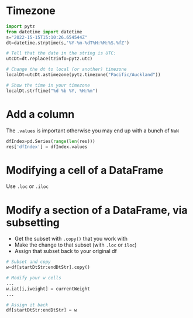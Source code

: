 # Timezone
```python
import pytz
from datetime import datetime 
s="2022-15-15T15:10:26.654544Z"
dt=datetime.strptime(s,'%Y-%m-%dT%H:%M:%S.%fZ')

# Tell that the date in the string is UTC:
utcDt=dt.replace(tzinfo=pytz.utc)

# Change the dt to local (or another) timezone
localDt=utcDt.astimezone(pytz.timezone("Pacific/Auckland"))

# Show the time in your timezone
localDt.strftime("%d %b %Y, %H:%m")

```


# Add a column
The `.values` is important otherwise you may end up with a bunch of `NaN`
```python
dfIndex=pd.Series(range(len(res)))
res['dfIndex'] = dfIndex.values  
```

# Modifying a cell of a DataFrame
Use `.loc` or `.iloc`

# Modify a section of a DataFrame, via subsetting
* Get the subset with `.copy()` that you work with
* Make the change to that subset (with `.loc` or `iloc`)
* Assign that subset back to your original df 

```python
# Subset and copy
w=df[startDtStr:endDtStr].copy()

# Modify your w cells
...
w.iat[i,iweight] = currentWeight
...

# Assign it back
df[startDtStr:endDtStr] = w

```
